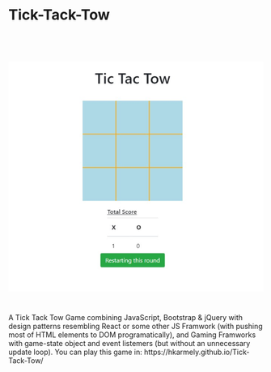 # Tick-Tack-Tow
<br>
<h1>
<a href = "https://hkarmely.github.io/Tick-Tack-Tow/" target="_blank">
    <img src="Tic-tak-tow.jpg" alt="Tic-Tac-Toe created in JavaScript" />
    </a>
</h1>
<br>
A Tick Tack Tow Game combining JavaScript, Bootstrap & jQuery with design patterns resembling React or some other JS Framwork (with pushing most of HTML elements to DOM programatically), and Gaming Framworks with game-state object and event listemers (but without an unnecessary update loop).
You can play this game in: https://hkarmely.github.io/Tick-Tack-Tow/

